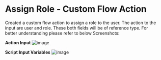 # Assign Role - Custom Flow Action
Created a custom flow action to assign a role to the user. The action to the input are user and role. These both fields will be of reference type. 
For better understanding please refer to below Screenshots: 

**Action Input**
![image](https://github.com/shivamTodwal/code-snippets/assets/146908877/c34639af-b2f0-42c6-8f91-c748c2f13727)

**Script Input Variables**
![image](https://github.com/shivamTodwal/code-snippets/assets/146908877/a9a92a44-c344-41bd-804d-5e7d1588032c)
